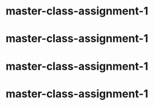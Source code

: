 # master-class-assignment-1
# master-class-assignment-1
# master-class-assignment-1
# master-class-assignment-1
